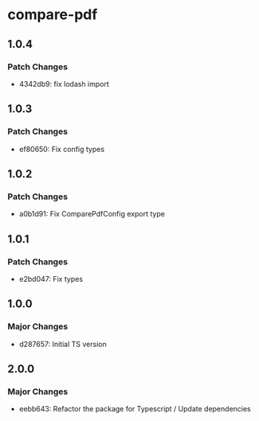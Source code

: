 # compare-pdf

## 1.0.4

### Patch Changes

- 4342db9: fix lodash import

## 1.0.3

### Patch Changes

- ef80650: Fix config types

## 1.0.2

### Patch Changes

- a0b1d91: Fix ComparePdfConfig export type

## 1.0.1

### Patch Changes

- e2bd047: Fix types

## 1.0.0

### Major Changes

- d287657: Initial TS version

## 2.0.0

### Major Changes

- eebb643: Refactor the package for Typescript / Update dependencies
